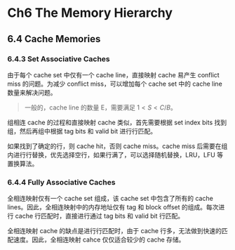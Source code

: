 # Ch6 The Memory Hierarchy

## 6.4 Cache Memories

### 6.4.3 Set Associative Caches

由于每个 cache set 中仅有一个 cache line，直接映射 cache 易产生 conflict miss 的问题。为减少 conflict miss，可以增加每个 cache set 中的 cache line 数量来解决问题。

> 一般的，cache line 的数量 E，需要满足 $1 < S < C / B$。

组相连 cache 的过程和直接映射 cache 类似，首先需要根据 set index bits 找到组，然后再组中根据  tag bits 和 valid bit 进行行匹配。

如果找到了确定的行，则 cache hit，否则 cache miss。cache miss 后需要在组内进行行替换，优先选择空行，如果行满了，可以选择随机替换，LRU，LFU 等置换算法。

### 6.4.4 Fully Associative Caches

全相连映射仅有一个 cache set 组成，该 cache set 中包含了所有的 cache lines。因此，全相连映射中的内存地址仅有 tag 和 block offset 的组成。每次进行 cache 行匹配时，直接进行通过 tag bits 和 valid bit 行匹配。

全相连映射 cache 的缺点是进行行匹配时，由于 cache 行多，无法做到快速的匹配速度。因此，全相连映射 cahce 仅仅适合较少的 cache 存储。